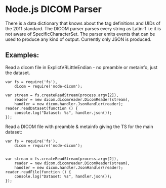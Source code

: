 Node.js DICOM Parser
====================

There is a data dictionary that knows about the tag definitions
and UIDs of the 2011 standard.  The DICOM parser parses every string as Latin-1
i.e it is not aware of SpecificCharacterSet.  The parser emits events that can
be used to produce any kind of output.  Currently only JSON is produced.

Examples:
---------

Read a dicom file in ExplictVRLittleEndian - no preamble or metainfo, just the dataset.

    var fs = require('fs'),
        dicom = require('node-dicom');

    var stream = fs.createReadStream(process.argv[2]),
        reader = new dicom.dicomreader.DicomReader(stream),
        handler = new dicom.handler.JsonHandler(reader);
    reader.readDataset(function () {
        console.log("Dataset: %s", handler.json());
    });


Read a DICOM file with preamble & metainfo giving the TS for the main dataset:


    var fs = require('fs'),
        dicom = require('node-dicom');


    var stream = fs.createReadStream(process.argv[2]),
        reader = new dicom.dicomreader.DicomReader(stream),
        handler = new dicom.handler.JsonHandler(reader);
    reader.readFile(function () {
        console.log("Dataset: %s", handler.json());
    });


